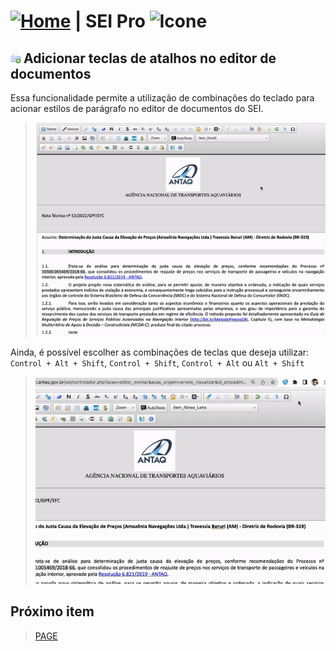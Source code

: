 # [![Home](../img/home.png)](../) |  SEI Pro ![Icone](../img/icon-32.png)

## ![SEI Pro Editar Imagens](../img/icon-teclasatalho.png) Adicionar teclas de atalhos no editor de documentos

Essa funcionalidade permite a utilização de combinações do teclado para acionar estilos de parágrafo no editor de documentos do SEI.

> ![Tela Teclas Atalho](../img/tela-teclasatalho.gif) 

Ainda, é possível escolher as combinações de teclas que deseja utilizar: `Control + Alt + Shift`, `Control + Shift`, `Control + Alt` ou `Alt + Shift`

> ![Tela Teclas Atalho](../img/tela-teclasatalho2.gif) 
> 
## Próximo item

> [PAGE](../pages/PAGE.md)
